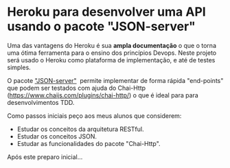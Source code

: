  # Heroku para desenvolver uma API usando o pacote "JSON-server"

Uma das vantagens do Heroku é sua **ampla documentação** o que o torna uma ótima ferramenta para o ensino dos princípios Devops. Neste projeto será usado o Heroku como plataforma de implementação, e até de testes simples.

O pacote ["JSON-server"](https://www.npmjs.com/package/json-server)   permite implementar de forma rápida "end-points" que podem ser testados com ajuda do Chai-Http (https://www.chaijs.com/plugins/chai-http/) o que é ideal para para desenvolvimentos TDD.

Como passos iniciais peço aos meus alunos que considerem:
 - Estudar os conceitos da arquitetura RESTful.
 - Estudar os conceitos JSON.
 - Estudar as funcionalidades do pacote "Chai-Http".

Após este preparo inicial...
